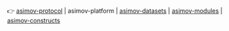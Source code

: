 👉
[asimov-protocol](https://github.com/asimov-protocol)
|
asimov-platform
|
[asimov-datasets](https://github.com/asimov-datasets)
|
[asimov-modules](https://github.com/asimov-modules)
|
[asimov-constructs](https://github.com/asimov-constructs)
